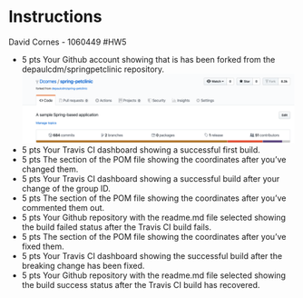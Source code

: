 # Instructions
David Cornes - 1060449
 #HW5
- 5 pts Your Github account showing that is has been forked from the depaulcdm/springpetclinic repository.
![Screen Capture #1](images/1.png)
- 5 pts Your Travis CI dashboard showing a successful first build.
- 5 pts The section of the POM file showing the coordinates after you’ve changed them.
- 5 pts Your Travis CI dashboard showing a successful build after your change of the group ID.
- 5 pts The section of the POM file showing the coordinates after you’ve commented them out.
- 5 pts Your Github repository with the readme.md file selected showing the build failed status after the Travis CI build fails.
- 5 pts The section of the POM file showing the coordinates after you’ve fixed them.
- 5 pts Your Travis CI dashboard showing the successful build after the breaking change has been fixed.
- 5 pts Your Github repository with the readme.md file selected showing the build success status after the Travis CI build has recovered.

